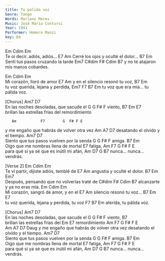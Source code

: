 ```yaml
---
title: Tu palida voz
Genre: Tango
Words: Mariano Mores
Music: José María Contursi
Year: 1941
Performer: Homero Manzi
key: Em
---
```


Em            Cdim  Em                 
Te oí decir..adiós, adiós... 
             E7            Am
Cerré los ojos y oculté el dolor...
           B7                Em        
Sentí tus pasos cruzando la tarde 
Em7  C#dim      F#     Cdim B7
y no te  atajaron mis manos cobardes.

Em            Cdim   Em               
Mi corazón, lloró de amor 
E7              Am
y en el silencio resonó tu voz,
           B7               Em      
tu voz querida, lejana y perdida,
  Em7  F7        B7      Em
tu voz que era mía... tu pálida voz.

[Chorus]
Am7                D7                
En las noches desoladas, que sacude el 
    G      G F# F
viento,
B7              Em     E7                      
brillan las estrellas frías del  remordimiento

       Am           F7        G  F# F E    
y me engaño que habrás de volver otra vez 
    Am         A7        D7
desatando el olvido y el tiempo.
Am7                    D7                
Siento que tus pasos vuelven por la senda
  G      G F# F
 amiga.
B7                             Em         
Oigo que me nombras llena de mortal 
E7
fatiga,
       Am       F7         G F# F    E   
para qué si ya sé que es inútil mi afán, 
Am       D7            G      B7
nunca... nunca... vendrás.

[Verse 2]
          Em      Cdim  Em             
Te vi partir, dijiste adiós, temblé de 
     E7                Am
angustia y oculté el dolor.
             B7               Em      Em7  
Después, pensando que no volverías traté de
      C#dim   F#         Cdim B7
 alcanzarte y ya no eras mía.
Em          Cdim        Em        
Mi corazón, sangró de amor, y en el 
      E7             Am
silencio resonó tu voz...
           B7              Em       E7   
tu voz querida, lejana y perdida, tu voz 
 F7    B7          Em
aterida, tu pálida voz.

[Chorus]
Am7                D7                
En las noches desoladas, que sacude el 
    G      G F# F
viento,
B7                            
brillan las estrellas frías del 
        Em     E7
remordimiento
       Am           F7        G  F# F E    
    Am         A7        D7 Daug
y me engaño que habrás de volver otra vez 
desatando el olvido y el tiempo.
Am7                    D7                
Siento que tus pasos vuelven por la senda
  G      G F# F
 amiga.
B7                             Em         
Oigo que me nombras llena de mortal 
E7
fatiga,
       Am       F7         G F# F    E   
para qué si ya sé que es inútil mi afán, 
Am       D7            G      B7
nunca... nunca... vendrás.
 